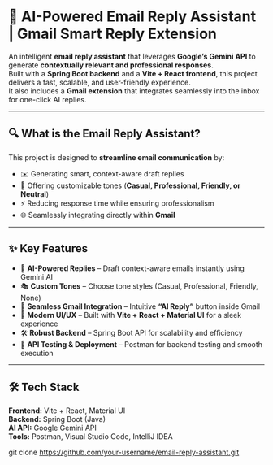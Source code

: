 # 🚀 AI-Powered Email Reply Assistant | Gmail Smart Reply Extension

An intelligent **email reply assistant** that leverages **Google’s Gemini API** to generate **contextually relevant and professional responses**.  
Built with a **Spring Boot backend** and a **Vite + React frontend**, this project delivers a fast, scalable, and user-friendly experience.  
It also includes a **Gmail extension** that integrates seamlessly into the inbox for one-click AI replies.  

---

## 🔍 What is the Email Reply Assistant?
This project is designed to **streamline email communication** by:  
- ✉️ Generating smart, context-aware draft replies  
- 🎯 Offering customizable tones (**Casual, Professional, Friendly, or Neutral**)  
- ⚡ Reducing response time while ensuring professionalism  
- 🌐 Seamlessly integrating directly within **Gmail**  

---

## ✨ Key Features
- 🤖 **AI-Powered Replies** – Draft context-aware emails instantly using Gemini AI  
- 🎭 **Custom Tones** – Choose tone styles (Casual, Professional, Friendly, None)  
- 📩 **Seamless Gmail Integration** – Intuitive **“AI Reply”** button inside Gmail  
- 🎨 **Modern UI/UX** – Built with **Vite + React + Material UI** for a sleek experience  
- 🛠️ **Robust Backend** – Spring Boot API for scalability and efficiency  
- 🧪 **API Testing & Deployment** – Postman for backend testing and smooth execution  

---

## 🛠️ Tech Stack
**Frontend:** Vite + React, Material UI  
**Backend:** Spring Boot (Java)  
**AI API:** Google Gemini API  
**Tools:** Postman, Visual Studio Code, IntelliJ IDEA  

   git clone https://github.com/your-username/email-reply-assistant.git
